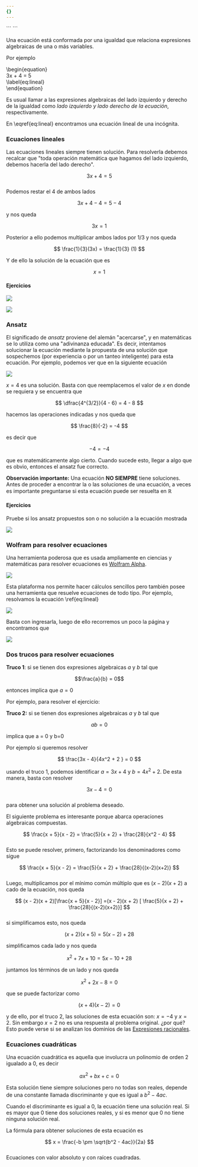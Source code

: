 ```yaml
---
{}
---
```

   
<div class="hidden-code">      
```      
<script>      
MathJax = {      
   tex: {      
    tags: 'ams'      
  },      
    chtml: {      
        scale: 1.3      
},      
    svg: {      
         scale: 1.3      
    }      
 };      
</script>      
``` </div>      
      
Una ecuación está conformada por una igualdad que relaciona expresiones algebraicas de una o más variables.      
      
Por ejemplo      
      
\begin{equation}      
   3x + 4 = 5      
   \label{eq:lineal}      
\end{equation}      
      
Es usual llamar a las expresiones algebraicas del lado izquierdo y derecho de la igualdad como *lado izquierdo y lado derecho de la ecuación*, respectivamente.      
      
En \eqref{eq:lineal} encontramos una ecuación lineal de una incógnita.      
      
### Ecuaciones lineales      
      
Las ecuaciones lineales siempre tienen solución. Para resolverla debemos recalcar que "toda operación matemática que hagamos del lado izquierdo, debemos hacerla del lado derecho".       
      
$$
3x + 4 =5
$$      
Podemos restar el 4 de ambos lados      
      
$$
3x + 4 - 4 = 5 - 4
$$      
      
y nos queda      
      
$$
3x = 1
$$      
      
Posterior a ello podemos multiplicar ambos lados por $1/3$ y nos queda      
      
$$
\frac{1}{3}(3x) = \frac{1}{3} (1)
$$      
      
Y de ello la solución de la ecuación que es      
      
$$
x = 1
$$      
#### Ejercicios      
      
![](../../images/Pasted%20image%2020231016175445.png)      
      
![](../../images/Pasted%20image%2020231016175457.png)      
      
### Ansatz       
      
El significado de *ansatz* proviene del alemán "acercarse", y en matemáticas se lo utiliza como una "adivinanza educada". Es decir, intentamos solucionar la ecuación mediante la propuesta de una solución que sospechemos (por experiencia o por un tanteo inteligente) para esta ecuación. Por ejemplo, podemos ver que en la siguiente ecuación      
      
![](../../images/Pasted%20image%2020231016175535.png)      
      
$x=4$ es una solución. Basta con que reemplacemos el valor de $x$ en donde se requiera y se encuentra que      
      
$$
\dfrac{4^{3/2}}{4 - 6} = 4 - 8 
$$      
      
hacemos las operaciones indicadas y nos queda que      
      
$$
\frac{8}{-2} = -4
$$      
      
es decir que      
      
$$ -4 = -4$$      
      
que es matemáticamente algo cierto. Cuando sucede esto, llegar a algo que es obvio, entonces el ansatz fue correcto.      
      
**Observación importante:** Una ecuación **NO SIEMPRE** tiene soluciones. Antes de proceder a encontrar la o las soluciones de una ecuación, a veces es importante preguntarse si esta ecuación puede ser resuelta en $\mathbb{R}$      
      
      
#### Ejercicios      
      
Pruebe si los ansatz propuestos son o no solución a la ecuación mostrada      
      
![](../../images/Pasted%20image%2020231016180033.png)      
      
### Wolfram para resolver ecuaciones      
      
Una herramienta poderosa que es usada ampliamente en ciencias y matemáticas para resolver ecuaciones es [Wolfram Alpha](https://www.wolframalpha.com/).        
      
![](../../images/Pasted%20image%2020231016180225.png)      
      
Esta plataforma nos permite hacer cálculos sencillos pero también posee una herramienta que resuelve ecuaciones de todo tipo. Por ejemplo, resolvamos la ecuación \ref{eq:lineal}       
      
![](../../images/Pasted%20image%2020231016180920.png)      
      
Basta con ingresarla, luego de ello recorremos un poco la página y encontramos que      
      
![](../../images/Pasted%20image%2020231016180949.png)      
      
### Dos trucos para resolver ecuaciones      
      
      
**Truco 1**: si se tienen dos expresiones algebraicas $a$ y $b$ tal que      
      
$$\frac{a}{b} = 0$$      
      
entonces implica que $a=0$      
      
Por ejemplo, para resolver el ejercicio:      
      
**Truco 2:** si se tienen dos expresiones algebraicas $a$ y $b$ tal que      
      
$$ab= 0$$      
      
implica que a = 0 y b=0      
      
Por ejemplo si queremos resolver       
      
$$
\frac{3x - 4}{4x^2 + 2 } = 0
$$      
      
usando el truco 1, podemos identificar $a=3x+4$ y $b=4x^2 + 2$. De esta manera, basta con resolver       
      
$$
3x - 4 = 0
$$      
para obtener una solución al problema deseado.       
      
El siguiente problema es interesante porque abarca operaciones algebraicas compuestas.       
      
$$
\frac{x  + 5}{x - 2} = \frac{5}{x + 2}  + \frac{28}{x^2 - 4}
$$      
Esto se puede resolver, primero, factorizando los denominadores como sigue      
      
$$
\frac{x + 5}{x - 2} = \frac{5}{x + 2} + \frac{28}{(x-2)(x+2)}
$$      
Luego, multiplicamos por el mínimo común múltiplo que es $(x-2)(x+2)$ a cado de la ecuación, nos queda      
      
$$
(x - 2)(x + 2)[\frac{x + 5}{x - 2}] =(x - 2)(x + 2) [ \frac{5}{x + 2} + \frac{28}{(x-2)(x+2)}]
$$      
si simplificamos esto, nos queda      
      
$$
(x+2)(x + 5) = 5 (x - 2) + 28
$$      
      
simplificamos cada lado y nos queda      
      
$$
x^2 + 7x + 10 = 5x - 10  + 28
$$      
      
juntamos los términos de un lado y nos queda      
      
$$
x^2 + 2x - 8 =0
$$      
      
que se puede factorizar como      
      
$$
(x + 4)(x - 2)=0
$$      
      
y de ello, por el truco 2, las soluciones de esta ecuación son: $x = -4$ y $x=2$. Sin embargo $x=2$ no es una respuesta al problema original. ¿por qué? Esto puede verse si se analizan los dominios de las [Expresiones racionales](../../output/md/Expresiones%20racionales.md).      
      
### Ecuaciones cuadráticas      
      
Una ecuación cuadrática es aquella que involucra un polinomio de orden 2 igualado a 0, es decir      
      
$$
ax^2 + bx + c = 0
$$      
      
Esta solución tiene siempre soluciones pero no todas son reales, depende de una constante llamada discriminante y que es igual a $b^2 -4ac$.       
      
Cuando el discriminante es igual a 0, la ecuación tiene una solución real. Si es mayor que 0 tiene dos soluciones reales, y si es menor que 0 no tiene ninguna solución real.      
      
La fórmula para obtener soluciones de esta ecuación es      
      
$$
x = \frac{-b \pm \sqrt{b^2 - 4ac}}{2a}
$$      
Ecuaciones con valor absoluto y con raíces cuadradas.